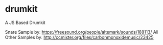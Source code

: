 # drumkit
A JS Based Drumkit

Snare Sample by: https://freesound.org/people/altemark/sounds/188113/
All Other Samples by: http://ccmixter.org/files/carbonmonoxidemusic/23425
